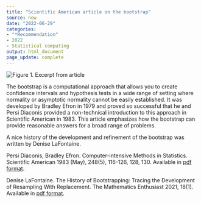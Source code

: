 ```yaml
---
title: "Scientific American article on the bootstrap"
source: new
date: "2022-06-29"
categories:
- "*Recommendation"
- 2022
- Statistical computing
output: html_document
page_update: complete
---
```


![Figure 1. Excerpt from article](http://www.pmean.com/new-images/22/bootstrap-scientific-american-01.png)

<div class="notes">

The bootstrap is a computational approach that allows you to create confidence intervals and hypothesis tests in a wide range of setting where normality or asymptotic normality cannot be easily established. It was developed by Bradley Efron in 1979 and proved so successful that he and Persi Diaconis provided a non-technical introduction to this approach in Scientific American in 1983. This article emphasizes how the bootstrap can provide reasonable answers for a broad range of problems.

A nice history of the development and refinement of the bootstrap was written by Denise LaFontaine.


Persi Diaconis, Bradley Efron. Computer-intensive Methods in Statistics. Scientific American 1983 (May), 248(5), 116-126, 128, 130. Available in [pdf format][dia1].

Denise LaFontaine. The History of Bootstrapping: Tracing the Development of Resampling With Replacement. The Mathematics Enthusiast 2021, 18(1). Available in [pdf format][laf1].

[dia1]: https://www.vanderbilt.edu/psychological_sciences/graduate/programs/quantitative-methods/quantitative-content/diaconis_efron_1983.pdf

[laf1]: https://scholarworks.umt.edu/cgi/viewcontent.cgi?article=1515&context=tme

</div>

